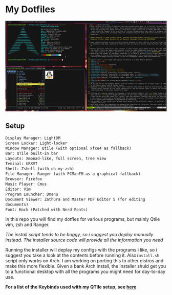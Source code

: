 # My Dotfiles

![QTile with vim+powerline, neofetch and Ranger running](resources/screenshot.png)

## Setup
    Display Manager: LightDM
    Screen Locker: Light-locker
    Window Manager: Qtile (with optional xfce4 as fallback)
    Bar: QTile built-in bar
    Layouts: Xmonad-like, full screen, tree view
    Teminal: URXVT
    Shell: Zshell (with oh-my-zsh)
    File Manager: Ranger (with PCManFM as a graphical fallback)
    Browser: Firefox
    Music Player: Cmus
    Editor: Vim
    Program Launcher: Dmenu
    Document Viewer: Zathura and Master PDF Editor 5 (for editing documents)
    Font: Hack (Patched with Nerd Fonts)

In this repo you will find my dotfles for various programs, but mainly Qtile vim, zsh and Ranger.

*The install script tends to be buggy, so i suggest you deploy manually instead. The installer source code will provide all the information you need*

Running the installer will deplay my configs with the programs i like, so i suggest you take a look at the contents before running it. Also`install.sh` script only works on Arch. I am working on porting this to other distros and make this more flexible. Given a bank Arch install, the installer shuld get you to a functional desktop with all the programs you might need for day-to-day use.

**For a list of the Keybinds used with my QTile setup, see [here](resources/QTile_keys.md)**
